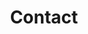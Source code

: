 ---
# An instance of the Contact widget.
widget: contact

# This file represents a page section.
headless: true

# Order that this section appears on the page.
weight: 130

title: Contact
subtitle:

content:
  # Automatically link email and phone or display as text?
  autolink: true

  # Email form provider
  form:
    provider: netlify
    formspree:
      id:
    netlify:
      # Enable CAPTCHA challenge to reduce spam?
      captcha: false

  # Contact details (edit or remove options as required)
  email: miguelarbesu@gmail.com
  phone: ""
  address:
    street: 
    city: Berlin
    region: Berlin
    postcode: '10115'
    country: Germany
    country_code: DE
  coordinates:
    latitude: 
    longitude: 
  directions: 
  office_hours:
  appointment_url: 
  contact_links:
    # - icon: video
    #   icon_pack: fas
    #   name: Zoom Me
    #   link: 'https://zoom.com'

design:
  columns: '2'
---